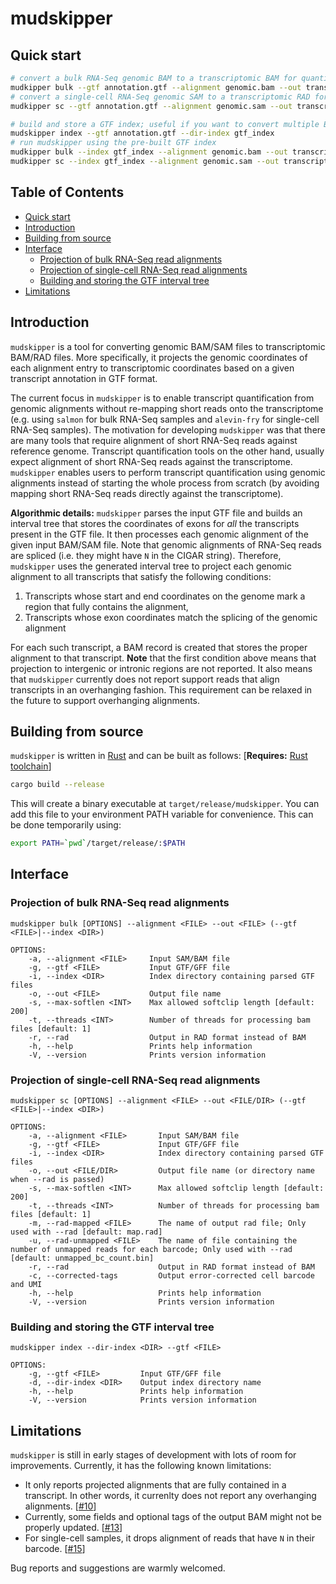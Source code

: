 # mudskipper

## Quick start
```bash
# convert a bulk RNA-Seq genomic BAM to a transcriptomic BAM for quantification with Salmon
mudkipper bulk --gtf annotation.gtf --alignment genomic.bam --out transcriptomic.bam
# convert a single-cell RNA-Seq genomic SAM to a transcriptomic RAD for quantification with alevin-fry
mudkipper sc --gtf annotation.gtf --alignment genomic.sam --out transcriptomic_dir

# build and store a GTF index; useful if you want to convert multiple BAM/SAM files
mudskipper index --gtf annotation.gtf --dir-index gtf_index
# run mudskipper using the pre-built GTF index
mudkipper bulk --index gtf_index --alignment genomic.bam --out transcriptomic.bam
mudkipper sc --index gtf_index --alignment genomic.sam --out transcriptomic_dir
```

## Table of Contents
- [Quick start](#quick-start)
- [Introduction](#introduction)
- [Building from source](#building-from-source)
- [Interface](#interface)
  - [Projection of bulk RNA-Seq read alignments](#projection-of-bulk-rna-seq-read-alignments)
  - [Projection of single-cell RNA-Seq read alignments](#projection-of-single-cell-rna-seq-read-alignments)
  - [Building and storing the GTF interval tree](#building-and-storing-the-gtf-interval-tree)
- [Limitations](#limitations)

## Introduction

`mudskipper` is a tool for converting genomic BAM/SAM files to transcriptomic BAM/RAD files. More specifically, it projects the genomic coordinates of each alignment entry to transcriptomic coordinates based on a given transcript annotation in GTF format.

The current focus in `mudskipper` is to enable transcript quantification from genomic alignments without re-mapping short reads onto the transcriptome (e.g. using `salmon` for bulk RNA-Seq samples and `alevin-fry` for single-cell RNA-Seq samples). The motivation for developing `mudskipper` was that there are many tools that require alignment of short RNA-Seq reads against reference genome. Transcript quantification tools on the other hand, usually expect alignment of short RNA-Seq reads against the transcriptome. `mudskipper` enables users to perform transcript quantification using genomic alignments instead of starting the whole process from scratch (by avoiding mapping short RNA-Seq reads directly against the transcriptome).

**Algorithmic details:** `mudskipper` parses the input GTF file and builds an interval tree that stores the coordinates of exons for *all* the transcripts present in the GTF file. It then processes each genomic alignment of the given input BAM/SAM file. Note that genomic alignments of RNA-Seq reads are spliced (i.e. they might have `N` in the CIGAR string). Therefore, `mudskipper` uses the generated interval tree to project each genomic alignment to all transcripts that satisfy the following conditions:
1. Transcripts whose start and end coordinates on the genome mark a region that fully contains the alignment,
2. Transcripts whose exon coordinates match the splicing of the genomic alignment

For each such transcript, a BAM record is created that stores the proper alignment to that transcript. **Note** that the first condition above means that projection to intergenic or intronic regions are not reported. It also means that `mudskipper` currently does not report support reads that align transcripts in an overhanging fashion. This requirement can be relaxed in the future to support overhanging alignments.

## Building from source

`mudskipper` is written in [Rust](https://www.rust-lang.org/) and can be built as follows:
[**Requires:** [Rust toolchain](https://www.rust-lang.org/tools/install)]
```bash
cargo build --release
```

This will create a binary executable at `target/release/mudskipper`. You can add this file to your environment PATH variable for convenience. This can be done temporarily using:
```bash
export PATH=`pwd`/target/release/:$PATH
```

## Interface

### Projection of bulk RNA-Seq read alignments
```
mudskipper bulk [OPTIONS] --alignment <FILE> --out <FILE> (--gtf <FILE>|--index <DIR>)

OPTIONS:
    -a, --alignment <FILE>     Input SAM/BAM file
    -g, --gtf <FILE>           Input GTF/GFF file
    -i, --index <DIR>          Index directory containing parsed GTF files
    -o, --out <FILE>           Output file name
    -s, --max-softlen <INT>    Max allowed softclip length [default: 200]
    -t, --threads <INT>        Number of threads for processing bam files [default: 1]
    -r, --rad                  Output in RAD format instead of BAM
    -h, --help                 Prints help information
    -V, --version              Prints version information
```

### Projection of single-cell RNA-Seq read alignments
```
mudskipper sc [OPTIONS] --alignment <FILE> --out <FILE/DIR> (--gtf <FILE>|--index <DIR>)

OPTIONS:
    -a, --alignment <FILE>       Input SAM/BAM file
    -g, --gtf <FILE>             Input GTF/GFF file
    -i, --index <DIR>            Index directory containing parsed GTF files
    -o, --out <FILE/DIR>         Output file name (or directory name when --rad is passed)
    -s, --max-softlen <INT>      Max allowed softclip length [default: 200]
    -t, --threads <INT>          Number of threads for processing bam files [default: 1]
    -m, --rad-mapped <FILE>      The name of output rad file; Only used with --rad [default: map.rad]
    -u, --rad-unmapped <FILE>    The name of file containing the number of unmapped reads for each barcode; Only used with --rad [default: unmapped_bc_count.bin]
    -r, --rad                    Output in RAD format instead of BAM
    -c, --corrected-tags         Output error-corrected cell barcode and UMI
    -h, --help                   Prints help information
    -V, --version                Prints version information
```

### Building and storing the GTF interval tree
```
mudskipper index --dir-index <DIR> --gtf <FILE>

OPTIONS:
    -g, --gtf <FILE>         Input GTF/GFF file
    -d, --dir-index <DIR>    Output index directory name
    -h, --help               Prints help information
    -V, --version            Prints version information
```

## Limitations
`mudskipper` is still in early stages of development with lots of room for improvements. Currently, it has the following known limitations:
- It only reports projected alignments that are fully contained in a transcript. In other words, it currenlty does not report any overhanging alignments. [[#10](/../../issues/10)]
- Currently, some fields and optional tags of the output BAM might not be properly updated. [[#13](/../../issues/13)]
- For single-cell samples, it drops alignment of reads that have `N` in their barcode. [[#15](/../../issues/15)]

Bug reports and suggestions are warmly welcomed. 
